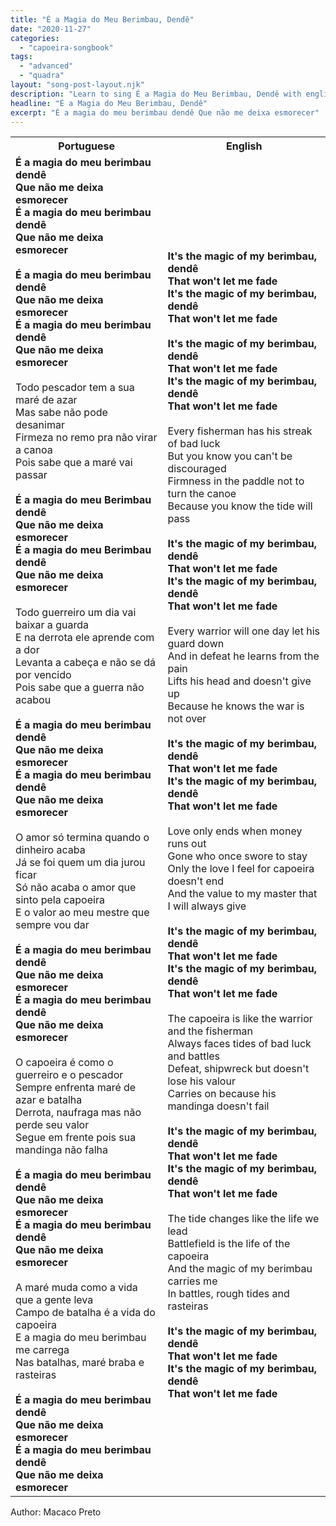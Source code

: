 ```yaml
---
title: "É a Magia do Meu Berimbau, Dendê"
date: "2020-11-27"
categories:
  - "capoeira-songbook"
tags:
  - "advanced"
  - "quadra"
layout: "song-post-layout.njk"
description: "Learn to sing É a Magia do Meu Berimbau, Dendê with english and portuguese translations along with a video to help you learn."
headline: "É a Magia do Meu Berimbau, Dendê"
excerpt: "É a magia do meu berimbau dendê Que não me deixa esmorecer"
---
```


<table class="capoeira-table">
    <tr class="header-row">
        <th>Portuguese</th>
        <th>English</th>
    </tr>
    <tr>
        <td>
            <strong>É a magia do meu berimbau dendê</strong><br>
            <strong>Que não me deixa esmorecer</strong><br>
            <strong>É a magia do meu berimbau dendê</strong><br>
            <strong>Que não me deixa esmorecer</strong><br><br>
            <strong>É a magia do meu berimbau dendê</strong><br>
            <strong>Que não me deixa esmorecer</strong><br>
            <strong>É a magia do meu berimbau dendê</strong><br>
            <strong>Que não me deixa esmorecer</strong><br><br>
            Todo pescador tem a sua maré de azar<br>
            Mas sabe não pode desanimar<br>
            Firmeza no remo pra não virar a canoa<br>
            Pois sabe que a maré vai passar<br><br>
            <strong>É a magia do meu Berimbau dendê</strong><br>
            <strong>Que não me deixa esmorecer</strong><br>
            <strong>É a magia do meu Berimbau dendê</strong><br>
            <strong>Que não me deixa esmorecer</strong><br><br>
            Todo guerreiro um dia vai baixar a guarda<br>
            E na derrota ele aprende com a dor<br>
            Levanta a cabeça e não se dá por vencido<br>
            Pois sabe que a guerra não acabou<br><br>
            <strong>É a magia do meu berimbau dendê</strong><br>
            <strong>Que não me deixa esmorecer</strong><br>
            <strong>É a magia do meu berimbau dendê</strong><br>
            <strong>Que não me deixa esmorecer</strong><br><br>
            O amor só termina quando o dinheiro acaba<br>
            Já se foi quem um dia jurou ficar<br>
            Só não acaba o amor que sinto pela capoeira<br>
            E o valor ao meu mestre que sempre vou dar<br><br>
            <strong>É a magia do meu berimbau dendê</strong><br>
            <strong>Que não me deixa esmorecer</strong><br>
            <strong>É a magia do meu berimbau dendê</strong><br>
            <strong>Que não me deixa esmorecer</strong><br><br>
            O capoeira é como o guerreiro e o pescador<br>
            Sempre enfrenta maré de azar e batalha<br>
            Derrota, naufraga mas não perde seu valor<br>
            Segue em frente pois sua mandinga não falha<br><br>
            <strong>É a magia do meu berimbau dendê</strong><br>
            <strong>Que não me deixa esmorecer</strong><br>
            <strong>É a magia do meu berimbau dendê</strong><br>
            <strong>Que não me deixa esmorecer</strong><br><br>
            A maré muda como a vida que a gente leva<br>
            Campo de batalha é a vida do capoeira<br>
            E a magia do meu berimbau me carrega<br>
            Nas batalhas, maré braba e rasteiras<br><br>
            <strong>É a magia do meu berimbau dendê</strong><br>
            <strong>Que não me deixa esmorecer</strong><br>
            <strong>É a magia do meu berimbau dendê</strong><br>
            <strong>Que não me deixa esmorecer</strong>
        </td>
        <td>
            <strong>It's the magic of my berimbau, dendê</strong><br>
            <strong>That won't let me fade</strong><br>
            <strong>It's the magic of my berimbau, dendê</strong><br>
            <strong>That won't let me fade</strong><br><br>
            <strong>It's the magic of my berimbau, dendê</strong><br>
            <strong>That won't let me fade</strong><br>
            <strong>It's the magic of my berimbau, dendê</strong><br>
            <strong>That won't let me fade</strong><br><br>
            Every fisherman has his streak of bad luck<br>
            But you know you can't be discouraged<br>
            Firmness in the paddle not to turn the canoe<br>
            Because you know the tide will pass<br><br>
            <strong>It's the magic of my berimbau, dendê</strong><br>
            <strong>That won't let me fade</strong><br>
            <strong>It's the magic of my berimbau, dendê</strong><br>
            <strong>That won't let me fade</strong><br><br>
            Every warrior will one day let his guard down<br>
            And in defeat he learns from the pain<br>
            Lifts his head and doesn't give up<br>
            Because he knows the war is not over<br><br>
            <strong>It's the magic of my berimbau, dendê</strong><br>
            <strong>That won't let me fade</strong><br>
            <strong>It's the magic of my berimbau, dendê</strong><br>
            <strong>That won't let me fade</strong><br><br>
            Love only ends when money runs out<br>
            Gone who once swore to stay<br>
            Only the love I feel for capoeira doesn't end<br>
            And the value to my master that I will always give<br><br>
            <strong>It's the magic of my berimbau, dendê</strong><br>
            <strong>That won't let me fade</strong><br>
            <strong>It's the magic of my berimbau, dendê</strong><br>
            <strong>That won't let me fade</strong><br><br>
            The capoeira is like the warrior and the fisherman<br>
            Always faces tides of bad luck and battles<br>
            Defeat, shipwreck but doesn't lose his valour<br>
            Carries on because his mandinga doesn't fail<br><br>
            <strong>It's the magic of my berimbau, dendê</strong><br>
            <strong>That won't let me fade</strong><br>
            <strong>It's the magic of my berimbau, dendê</strong><br>
            <strong>That won't let me fade</strong><br><br>
            The tide changes like the life we ​​lead<br>
            Battlefield is the life of the capoeira<br>
            And the magic of my berimbau carries me<br>
            In battles, rough tides and rasteiras<br><br>
            <strong>It's the magic of my berimbau, dendê</strong><br>
            <strong>That won't let me fade</strong><br>
            <strong>It's the magic of my berimbau, dendê</strong><br>
            <strong>That won't let me fade</strong>
        </td>
    </tr>
</table>

<figcaption>
Author: Macaco Preto
</figcaption>